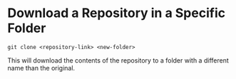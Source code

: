 # Download a Repository in a Specific Folder

```zhs
git clone <repository-link> <new-folder>
```

This will download the contents of the repository to a folder with a different name than the original.